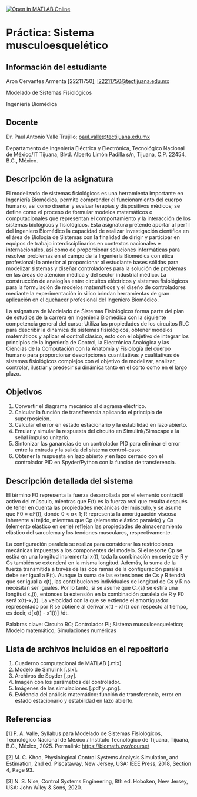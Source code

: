 [![Open in MATLAB Online](https://www.mathworks.com/images/responsive/global/open-in-matlab-online.svg)](https://matlab.mathworks.com/open/github/v1?repo=AronCervantes/Practica3MSF)

# Práctica: Sistema musculoesquelético

## Información del estudiante

Aron Cervantes Armenta \[22211750]; l22211750@tectijuana.edu.mx

Modelado de Sistemas Fisiológicos

Ingeniería Biomédica

## Docente

Dr. Paul Antonio Valle Trujillo; paul.valle@tectijuana.edu.mx

Departamento de Ingeniería Eléctrica y Electrónica, Tecnológico Nacional de México/IT Tijuana, Blvd. Alberto Limón Padilla s/n, Tijuana, C.P. 22454, B.C., México.

## Descripción de la asignatura

El modelizado de sistemas fisiológicos es una herramienta importante en Ingeniería Biomédica, permite comprender el funcionamiento del cuerpo humano, así como diseñar y evaluar terapias y dispositivos médicos; se define como el proceso de formular modelos matemáticos o computacionales que representan el comportamiento y la interacción de los sistemas biológicos y fisiológicos. Esta asignatura pretende aportar al perfil del Ingeniero Biomédico la capacidad de realizar investigación científica en el área de Biología de Sistemas con la finalidad de dirigir y participar en equipos de trabajo interdisciplinarios en contextos nacionales e internacionales, así como de proporcionar soluciones informáticas para resolver problemas en el campo de la Ingeniería Biomédica con ética profesional; lo anterior al proporcionar al estudiante bases sólidas para modelizar sistemas y diseñar controladores para la solución de problemas en las áreas de atención médica y del sector industrial médico. La construcción de analogías entre circuitos eléctricos y sistemas fisiológicos para la formulación de modelos matemáticos y el diseño de controladores mediante la experimentación in silico brindan herramientas de gran aplicación en el quehacer profesional del Ingeniero Biomédico.

La asignatura de Modelado de Sistemas Fisiológicos forma parte del plan de estudios de la carrera en Ingeniería Biomédica con la siguiente competencia general del curso: Utiliza las propiedades de los circuitos RLC para describir la dinámica de sistemas fisiológicos, obtener modelos matemáticos y aplicar el control clásico, esto con el objetivo de integrar los principios de la Ingeniería de Control, la Electrónica Analógica y las Ciencias de la Computación con la Anatomía y Fisiología del cuerpo humano para proporcionar descripciones cuantitativas y cualitativas de sistemas fisiológicos complejos con el objetivo de modelizar, analizar, controlar, ilustrar y predecir su dinámica tanto en el corto como en el largo plazo.

## Objetivos

1. Convertir el diagrama mecánico al diagrama eléctrico.
2. Calcular la función de transferencia aplicando el principio de superposición.
3. Calcular el error en estado estacionario y la estabilidad en lazo abierto.
4. Emular y simular la respuesta del circuito en Simulink/Simscape a la señal impulso unitario.
5. Sintonizar las ganancias de un controlador PID para eliminar el error entre la entrada y la salida del sistema control-caso.
6. Obtener la respuesta en lazo abierto y en lazo cerrado con el controlador PID en Spyder/Python con la función de transferencia.

## Descripción detallada del sistema

El término F0 representa la fuerza desarrollada por el elemento contráctil activo del músculo, mientras que F(t) es la fuerza real que resulta después de tener en cuenta las propiedades mecánicas del músculo, y se asume que F0 = αF(t), donde 0 < α< 1; R representa la amortiguación viscosa inherente al tejido, mientras que Cp (elemento elástico paralelo) y Cs (elemento elástico en serie) reflejan las propiedades de almacenamiento elástico del sarcolema y los tendones musculares, respectivamente.

La configuración paralela se realiza para considerar las restricciones mecánicas impuestas a los componentes del modelo. Si el resorte Cp se estira en una longitud incremental x(t), toda la combinación en serie de R y Cs también se extenderá en la misma longitud. Además, la suma de la fuerza transmitida a través de las dos ramas de la configuración paralela debe ser igual a F(t). Aunque la suma de las extensiones de Cs y R tendrá que ser igual a x(t), las contribuciones individuales de longitud de Cs y R no necesitan ser iguales. Por lo tanto, si se asume que C\_{s} se estira una longitud x₁(t), entonces la extensión en la combinación paralela de R y F0 será x(t)-x₁(t). La velocidad con la que se extiende el amortiguador representado por R se obtiene al derivar x(t) - x1(t) con respecto al tiempo, es decir, d\[x(t) - x1(t)] /dt.

Palabras clave: Circuito RC; Controlador PI; Sistema musculoesqueletico; Modelo matemático; Simulaciones numéricas

## Lista de archivos incluidos en el repositorio

1. Cuaderno computacional de MATLAB \[.mlx].
2. Modelo de Simulink \[.slx].
3. Archivos de Spyder \[.py].
4. Imagen con los parámetros del controlador.
5. Imágenes de las simulaciones \[.pdf y .png].
6. Evidencia del análisis matemático: función de transferencia, error en estado estacionario y estabilidad en lazo abierto.

## Referencias

\[1] P. A. Valle, Syllabus para Modelado de Sistemas Fisiológicos, Tecnológico Nacional de México / Instituto Tecnológico de Tijuana, Tijuana, B.C., México, 2025. Permalink: https://biomath.xyz/course/

\[2] M. C. Khoo, Physiological Control Systems Analysis Simulation, and Estimation, 2nd ed. Piscataway, New Jersey, USA: IEEE Press, 2018, Section 4, Page 93.

\[3] N. S. Nise, Control Systems Engineering, 8th ed. Hoboken, New Jersey, USA: John Wiley \& Sons, 2020.

